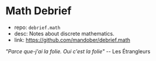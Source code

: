 # Math Debrief

- repo: `debrief.math`
- desc: Notes about discrete mathematics.
- link: https://github.com/mandober/debrief.math


*"Parce que-j'ai la folie. Oui c'est la folie"* -- Les Étrangleurs
